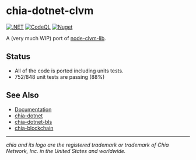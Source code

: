 # chia-dotnet-clvm

[![.NET](https://github.com/dkackman/chia-dotnet-clvm/actions/workflows/dotnet.yml/badge.svg)](https://github.com/dkackman/chia-dotnet-clvm/actions/workflows/dotnet.yml)
[![CodeQL](https://github.com/dkackman/chia-dotnet-clvm/actions/workflows/github-code-scanning/codeql/badge.svg)](https://github.com/dkackman/chia-dotnet-clvm/actions/workflows/github-code-scanning/codeql)
[![Nuget](https://img.shields.io/nuget/dt/chia-dotnet-clvm)](https://www.nuget.org/packages/chia-dotnet-clvm/)

A (very much WIP) port of [node-clvm-lib](https://github.com/Chia-Network/node-clvm-lib).

## Status

- All of the code is ported including units tests.
- 752/848 unit tests are passing (88%)

## See Also

- [Documentation](https://dkackman.github.io/chia-dotnet-clvm/)
- [chia-dotnet](https://www.nuget.org/packages/chia-dotnet/)
- [chia-dotnet-bls](https://www.nuget.org/packages/chia-dotnet-bls/)
- [chia-blockchain](https://chia.net)

___

_chia and its logo are the registered trademark or trademark of Chia Network, Inc. in the United States and worldwide._
